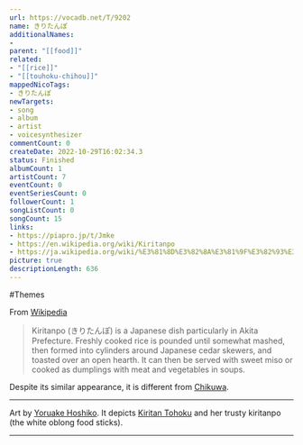 ```yaml
---
url: https://vocadb.net/T/9202
name: きりたんぽ
additionalNames: 
- 
parent: "[[food]]"
related:
- "[[rice]]"
- "[[touhoku-chihou]]"
mappedNicoTags:
- きりたんぽ
newTargets:
- song
- album
- artist
- voicesynthesizer
commentCount: 0
createDate: 2022-10-29T16:02:34.3
status: Finished
albumCount: 1
artistCount: 7
eventCount: 0
eventSeriesCount: 0
followerCount: 1
songListCount: 0
songCount: 15
links: 
- https://piapro.jp/t/Jmke
- https://en.wikipedia.org/wiki/Kiritanpo
- https://ja.wikipedia.org/wiki/%E3%81%8D%E3%82%8A%E3%81%9F%E3%82%93%E3%81%BD
picture: true
descriptionLength: 636
---
```


#Themes

From [Wikipedia](https://en.wikipedia.org/wiki/Kiritanpo)
>Kiritanpo (きりたんぽ) is a Japanese dish particularly in Akita Prefecture. Freshly cooked rice is pounded until somewhat mashed, then formed into cylinders around Japanese cedar skewers, and toasted over an open hearth. It can then be served with sweet miso or cooked as dumplings with meat and vegetables in soups.

Despite its similar appearance, it is different from [Chikuwa](https://vocadb.net/T/8400).

---
Art by [Yoruake Hoshiko](https://vocadb.net/Ar/65188). It depicts [Kiritan Tohoku](https://vocadb.net/Ar/84189) and her trusty kiritanpo (the white oblong food sticks).

---

